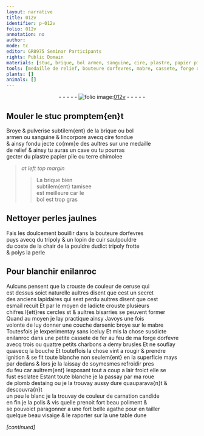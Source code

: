```yaml
---
layout: narrative
title: 012v
identifier: p-012v
folio: 012v
annotation: no
author:
mode: tc
editor: GR8975 Seminar Participants
rights: Public Domain
materials: [stuc, brique, bol armen, sanguine, cire, plastre, papier pile, terre chimolee, bol, perles jaulnes, tripoly, cuir, pouldre dudict tripoly, perle, enilanroc, ceruse, esmail, arsenic, mabre, fer, charbons, plomb, destaing, agathe]
tools: [medaille de relief, bouteure dorfevres, mabre, cassete, forge dorfevre, roue de plomb]
plants: []
animals: []
---
```


<div class="folio" align="center">- - - - - <a href="http://gallica.bnf.fr/ark:/12148/btv1b10500001g/f30.image" target="_blank"><img src="https://cu-mkp.github.io/2017-workshop-edition/assets/photo-icon.png" alt="folio image: " style="display:inline-block; margin-bottom:-3px;"/>012v</a> - - - - - </div>  
  

## Mouler le <span class="m">stuc</span> promptem{en}t

 
Broye & pulverise subtilem{ent} de la <span class="m">brique</span> ou <span class="m">bol<br/> <span class="pl">armen</span></span> ou <span class="m">sanguine</span> & lincorpore avecq <span class="m">cire</span> fondue<br/> & ainsy fondu jecte co{mm}e des aultres sur une <span class="tl">medaille<br/> de relief</span> & ainsy tu auras un cave ou tu pourras<br/> gecter du <span class="m">plastre</span> <span class="m">papier pile</span> ou <span class="m">terre chimolee</span>
 
> *at left top margin*
> 
> >   La <span class="m">brique</span> bien<br/> subtilem{ent} tamisee<br/> est meilleure car le<br/> <span class="m">bol</span> est trop gras
 
 
  

## Nettoyer <span class="m">perles jaulnes</span> 

 
Fais les doulcement bouillir dans la <span class="tl">bouteure d<span class="pro">orfevres</span></span><br/> puys avecq du <span class="m">tripoly</span> & un lopin de <span class="m">cuir</span> saulpouldre<br/> du coste de la chair de la <span class="m">pouldre dudict tripoly</span> frotte<br/> & polys la <span class="m">perle</span>
 
 
  

## Pour blanchir <span class="m">enilanroc</span>

 
Aulcuns pensent que la crouste de couleur de <span class="m">ceruse</span> qui<br/> est dessus soict naturelle aultres disent que cest un secret<br/> des anciens <span class="pro">lapidaires</span> qui sest perdu aultres disent que cest<br/> <span class="m">esmail</span> recuit Et par le moyen de ladicte crouste plusieurs<br/> chifres l{ett}res cercles <span class="del">st</span> & aultres bisarries se peuvent former<br/> Quand au moyen je lay practique ainsy Javoys une fois<br/> volonte de luy donner une couche d<span class="m">arsenic</span> broye sur le <span class="m"><span class="tl">mabre</span></span><br/> Toutesfois je lexperimentay sans iceluy Et mis la chose susdicte<br/> <span class="m">enilanroc</span> dans une petite <span class="tl">cassete</span> de <span class="m">fer</span> au feu de ma <span class="tl">forge d<span class="pro">orfevre</span></span><br/> avecq trois ou quattre petits <span class="m">charbons</span> a demy brusles Et ne souflay<br/> quavecq la bouche Et touteffois la chose vint a <span class="del">rougir &</span> prendre<br/> ignition & se fit toute blanche non seulem{ent} en la superficie mays<br/> par dedans & lors je la laissay de soymesmes refroidir pres<br/> du feu car aultrem{ent} lexposant tout a coup a lair froict elle se<br/> fust esclatee Estant toute blanche je la passay par ma <span class="tl">roue<br/> <span class="add">de <span class="m">plomb</span></span></span> <span class="del"><span class="m">destaing</span></span> ou je la trouvay aussy dure quauparava{n}t & descouvra{n}t<br/> un peu le blanc je la trouvay de couleur de carnation candide<br/> en fin je la polis & vis quelle prenoit fort beau poliment &<br/> se pouvoict paragonner a une fort belle <span class="m">agathe</span> pour en tailler<br/> quelque beau visaige & le raporter sur <span class="del">la</span> une table dune<br/> 
 
*[continued]*
 
